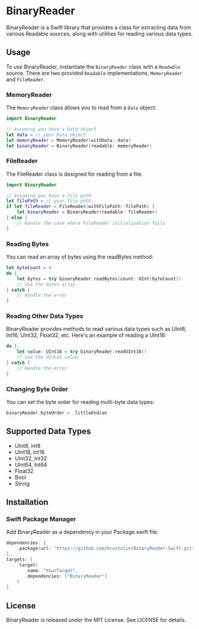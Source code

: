 # BinaryReader

BinaryReader is a Swift library that provides a class for extracting data from various Readable sources, along with utilities for reading various data types.

## Usage

To use BinaryReader, instantiate the `BinaryReader` class with a `Readable` source. There are two provided `Readable` implementations, `MemoryReader` and `FileReader`.

### MemoryReader

The `MemoryReader` class allows you to read from a `Data` object:

```swift
import BinaryReader

// Assuming you have a Data object
let data = // your Data object
let memoryReader = MemoryReader(withData: data)
let binaryReader = BinaryReader(readable: memoryReader)
```

### FileReader
The FileReader class is designed for reading from a file:

```swift
import BinaryReader

// Assuming you have a file path
let filePath = // your file path
if let fileReader = FileReader(withFilePath: filePath) {
    let binaryReader = BinaryReader(readable: fileReader)
} else {
    // Handle the case where FileReader initialization fails
}
```

### Reading Bytes
You can read an array of bytes using the readBytes method:

```swift
let byteCount = 4
do {
    let bytes = try binaryReader.readBytes(count: UInt(byteCount))
    // Use the bytes array
} catch {
    // Handle the error
}
```

### Reading Other Data Types
BinaryReader provides methods to read various data types such as UInt8, Int16, UInt32, Float32, etc. Here's an example of reading a UInt16:

```swift
do {
    let value: UInt16 = try binaryReader.readUInt16()
    // Use the UInt16 value
} catch {
    // Handle the error
}
```

### Changing Byte Order
You can set the byte order for reading multi-byte data types:

```swift
binaryReader.byteOrder = .littleEndian
```

## Supported Data Types

- UInt8, Int8
- UInt16, Int16
- UInt32, Int32
- UInt64, Int64
- Float32
- Bool
- String

## Installation

### Swift Package Manager
Add BinaryReader as a dependency in your Package.swift file:

```swift
dependencies: [
    .package(url: "https://github.com/brustolin/BinaryReader-Swift.git", from: "1.0.0")
],
targets: [
    .target(
        name: "YourTarget",
        dependencies: ["BinaryReader"]
    )
]
```

## License

BinaryReader is released under the MIT License. See LICENSE for details.
